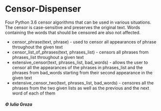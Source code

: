 # Censor-Dispenser
 Four Python 3.6 censor algorithms that can be used in various situations. The censor is case-sensitive and preserves the original text. Words containing the words that should be censored are also not affected.

* censor_phrase(text, phrase) - used to censor all appearances of phrase throughout the given text
* censor_list_of_phrases(text, phrases_list) - censors all phrases from phrases_list throughout a given text
* extensive_censor(text, phrases_list, bad_words) - allows the user to censor all the appearances of the phrases in phrases_list and the                                                       phrases from bad_words starting from their second appearance in the given text
* extensive_censor_two(text, phrases_list, bad_words) - censores all the phrases from the two given lists as well as the previous and the                                                          next word of each of them

##### © Iulia Groza

